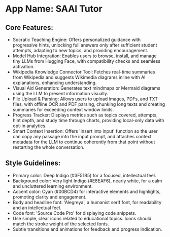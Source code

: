 # **App Name**: SAAI Tutor

## Core Features:

- Socratic Teaching Engine: Offers personalized guidance with progressive hints, unlocking full answers only after sufficient student attempts, adapting to new topics, and providing encouragement.
- Model Hub Integration: Enables users to browse, install, and manage tiny LLMs from Hugging Face, with compatibility checks and seamless activation.
- Wikipedia Knowledge Connector Tool: Fetches real-time summaries from Wikipedia and suggests Wikimedia diagrams inline with AI explanations, enhancing understanding.
- Visual Aid Generation: Generates text mindmaps or Mermaid diagrams using the LLM to present information visually.
- File Upload & Parsing: Allows users to upload images, PDFs, and TXT files, with offline OCR and PDF parsing, chunking long texts and creating summaries for exceeding context window limits.
- Progress Tracker: Displays metrics such as topics covered, attempts, hint depth, and study time through charts, providing local-only data with opt-in analytics.
- Smart Context Insertion: Offers 'insert into input' function so the user can copy any passage into the input prompt, and attaches context metadata for the LLM to continue coherently from that point without restarting the whole conversation.

## Style Guidelines:

- Primary color: Deep Indigo (#3F51B5) for a focused, intellectual feel.
- Background color: Very light Indigo (#E8EAF6), nearly white, for a calm and uncluttered learning environment.
- Accent color: Cyan (#00BCD4) for interactive elements and highlights, promoting clarity and engagement.
- Body and headline font: 'Alegreya', a humanist serif font, for readability and an intellectual feel.
- Code font: 'Source Code Pro' for displaying code snippets.
- Use simple, clear icons related to educational topics.  Icons should match the stroke weight of the selected fonts.
- Subtle transitions and animations for feedback and progress indication.
